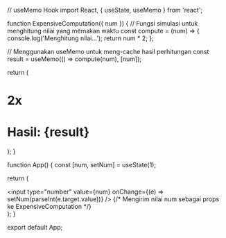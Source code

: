 // useMemo Hook
import React, { useState, useMemo } from 'react';

function ExpensiveComputation({ num }) {
  // Fungsi simulasi untuk menghitung nilai yang memakan waktu
  const compute = (num) => {
    console.log('Menghitung nilai...');
    return num * 2;
  };

  // Menggunakan useMemo untuk meng-cache hasil perhitungan
  const result = useMemo(() => compute(num), [num]);

  return (
    <div>
      <h1>2x</h1>
      <h1>Hasil: {result}</h1>
    </div>
  );
}

function App() {
  const [num, setNum] = useState(1);

  return (
    <div>
      <input
        type="number"
        value={num}
        onChange={(e) => setNum(parseInt(e.target.value))}
      />
      {/* Mengirim nilai num sebagai props ke ExpensiveComputation */}
      <ExpensiveComputation num={num} />
    </div>
  );
}

export default App;